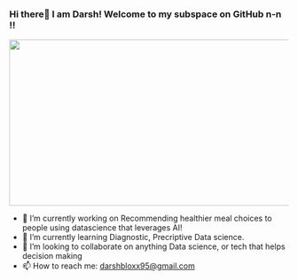### Hi there👋 I am Darsh! Welcome to my subspace on GitHub n-n !!
  <img src="https://media.giphy.com/media/dWesBcTLavkZuG35MI/giphy.gif" width="600" height="300"/>

<!--
**Blastemperor406/Blastemperor406** is a ✨ _special_ ✨ repository because its `README.md` (this file) appears on your GitHub profile.

Here are some ideas to get you started:


-->
- 🔭 I’m currently working on Recommending healthier meal choices to people using datascience that leverages AI!
- 🌱 I’m currently learning Diagnostic, Precriptive Data science.
- 🤝 I’m looking to collaborate on anything Data science, or tech that helps decision making
- 📫 How to reach me: darshbloxx95@gmail.com
